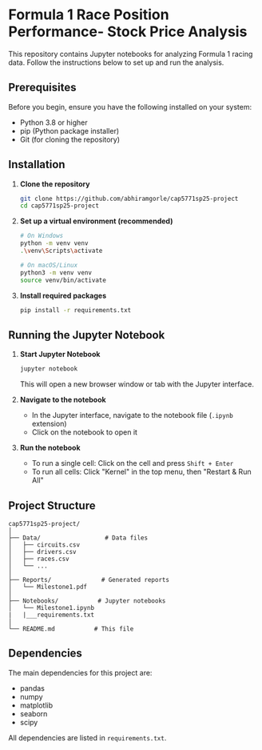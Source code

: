 # Formula 1 Race Position Performance- Stock Price Analysis

This repository contains Jupyter notebooks for analyzing Formula 1 racing data. Follow the instructions below to set up and run the analysis.

## Prerequisites

Before you begin, ensure you have the following installed on your system:
- Python 3.8 or higher
- pip (Python package installer)
- Git (for cloning the repository)

## Installation

1. **Clone the repository**
   ```bash
   git clone https://github.com/abhiramgorle/cap5771sp25-project
   cd cap5771sp25-project
   ```

2. **Set up a virtual environment (recommended)**
   ```bash
   # On Windows
   python -m venv venv
   .\venv\Scripts\activate

   # On macOS/Linux
   python3 -m venv venv
   source venv/bin/activate
   ```

3. **Install required packages**
   ```bash
   pip install -r requirements.txt
   ```

## Running the Jupyter Notebook

1. **Start Jupyter Notebook**
   ```bash
   jupyter notebook
   ```
   This will open a new browser window or tab with the Jupyter interface.

2. **Navigate to the notebook**
   - In the Jupyter interface, navigate to the notebook file (`.ipynb` extension)
   - Click on the notebook to open it

3. **Run the notebook**
   - To run a single cell: Click on the cell and press `Shift + Enter`
   - To run all cells: Click "Kernel" in the top menu, then "Restart & Run All"

## Project Structure

```
cap5771sp25-project/
│
├── Data/                  # Data files
│   ├── circuits.csv
│   ├── drivers.csv
│   ├── races.csv
│   └── ...
│
├── Reports/              # Generated reports
│   └── Milestone1.pdf
│
├── Notebooks/           # Jupyter notebooks
│   └── Milestone1.ipynb
|   |___requirements.txt
│
└── README.md           # This file
```

## Dependencies

The main dependencies for this project are:
- pandas
- numpy
- matplotlib
- seaborn
- scipy

All dependencies are listed in `requirements.txt`.
